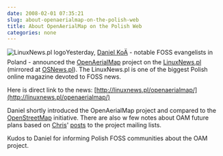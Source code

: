 ```yaml
---
date: 2008-02-01 07:35:21
slug: about-openaerialmap-on-the-polish-web
title: About OpenAerialMap on the Polish Web
categories: none
---
```


![LinuxNews.pl logo](http://linuxnews.pl/i/logo.png)Yesterday, [Daniel KoÄ](http://pl.wikipedia.org/wiki/Wikipedysta:Kocio) - notable FOSS evangelists in Poland - announced the [OpenAerialMap](http://openaerialmap.org/) project on the [LinuxNews.pl](http://linuxnews.pl/) (mirrored at [OSNews.pl](http://osnews.pl/openaerialmap/)). The LinuxNews.pl is one of the biggest Polish online magazine devoted to FOSS news.





Here is direct link to the news: [http://linuxnews.pl/openaerialmap/](http://linuxnews.pl/openaerialmap/)





Daniel shortly introduced the OpenAerialMap project and compared to the [OpenStreetMap](http://www.openstreetmap.org/) initiative. There are also w few notes about OAM future plans based on [Chris](http://crschmidt.net/)' [posts](http://www.linux.com/feature/125258) to the project mailing lists.





Kudos to Daniel for informing Polish FOSS communities about the OAM project.
